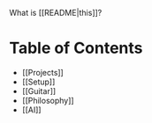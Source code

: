 What is [[README|this]]?
# Table of Contents

- [[Projects]]
- [[Setup]]
- [[Guitar]]
- [[Philosophy]]
- [[AI]]